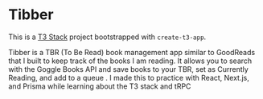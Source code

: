 # Tibber

This is a [T3 Stack](https://create.t3.gg/) project bootstrapped with `create-t3-app`.

Tibber is a TBR (To Be Read) book management app similar to GoodReads that I built to keep track of the books I am reading. It allows you to search with the Goggle Books API and save books to your TBR, set as Currently Reading, and add to a queue . I made this to practice with React, Next.js, and Prisma while learning about the T3 stack and tRPC
